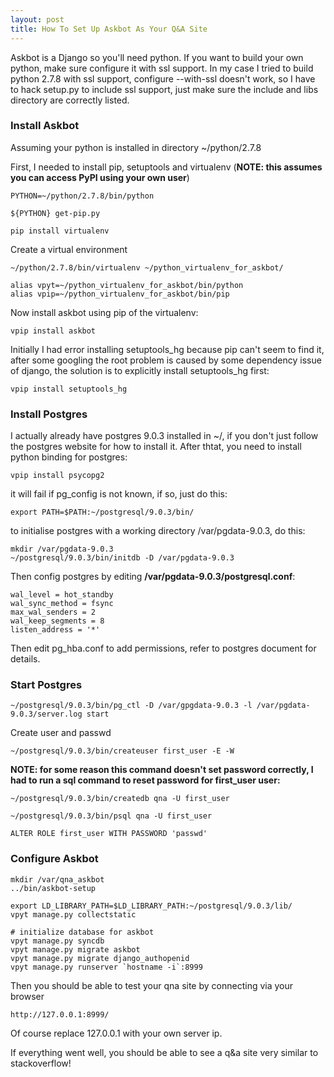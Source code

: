 ```yaml
---
layout: post
title: How To Set Up Askbot As Your Q&A Site
---
```


Askbot is a Django so you'll need python. If you want to build your own python, make sure configure it with ssl support. In my case I tried to build python 2.7.8 with ssl support, configure --with-ssl doesn't work, so I have
to hack setup.py to include ssl support, just make sure the include and libs
directory are correctly listed.

### Install Askbot

Assuming your python is installed in directory ~/python/2.7.8

First, I needed to install pip, setuptools and virtualenv (**NOTE: this assumes you can access PyPI using your own user**)


```
PYTHON=~/python/2.7.8/bin/python

${PYTHON} get-pip.py

pip install virtualenv
```

Create a virtual environment

```
~/python/2.7.8/bin/virtualenv ~/python_virtualenv_for_askbot/

alias vpyt=~/python_virtualenv_for_askbot/bin/python
alias vpip=~/python_virtualenv_for_askbot/bin/pip
```

Now install askbot using pip of the virtualenv:

```
vpip install askbot
```

Initially I had error installing setuptools_hg because pip can't seem to find
it, after some googling the root problem is caused by some dependency issue of
django, the solution is to explicitly install setuptools_hg first:

```
vpip install setuptools_hg
```

### Install Postgres

I actually already have postgres 9.0.3 installed in ~/, if you don't just follow the postgres website for how to install it. After thtat, you need to install python binding for postgres:

```
vpip install psycopg2
```

it will fail if pg_config is not known, if so, just do this:

```
export PATH=$PATH:~/postgresql/9.0.3/bin/
```

to initialise postgres with a working directory /var/pgdata-9.0.3, do this:

```
mkdir /var/pgdata-9.0.3
~/postgresql/9.0.3/bin/initdb -D /var/pgdata-9.0.3
```

Then config postgres by editing __/var/pgdata-9.0.3/postgresql.conf__:

```
wal_level = hot_standby
wal_sync_method = fsync
max_wal_senders = 2
wal_keep_segments = 8
listen_address = '*'
```

Then edit pg_hba.conf to add permissions, refer to postgres document for details.

### Start Postgres

```
~/postgresql/9.0.3/bin/pg_ctl -D /var/gpgdata-9.0.3 -l /var/pgdata-9.0.3/server.log start
```

Create user and passwd

```
~/postgresql/9.0.3/bin/createuser first_user -E -W
```

**NOTE: for some reason this command doesn't set password correctly, I had to run a sql command to reset password for __first_user__ user:**

```
~/postgresql/9.0.3/bin/createdb qna -U first_user

~/postgresql/9.0.3/bin/psql qna -U first_user

ALTER ROLE first_user WITH PASSWORD 'passwd'
```

### Configure Askbot

```
mkdir /var/qna_askbot
../bin/askbot-setup

export LD_LIBRARY_PATH=$LD_LIBRARY_PATH:~/postgresql/9.0.3/lib/
vpyt manage.py collectstatic

# initialize database for askbot
vpyt manage.py syncdb
vpyt manage.py migrate askbot
vpyt manage.py migrate django_authopenid
vpyt manage.py runserver `hostname -i`:8999
```

Then you should be able to test your qna site by connecting via your browser

```
http://127.0.0.1:8999/
```
Of course replace 127.0.0.1 with your own server ip.

If everything went well, you should be able to see a q&a site very similar to stackoverflow!

